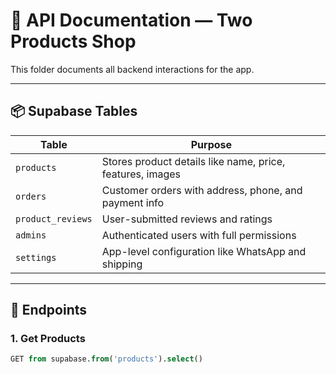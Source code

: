 # 🧠 API Documentation — Two Products Shop

This folder documents all backend interactions for the app.

---

## 📦 Supabase Tables
| Table | Purpose |
|--------|----------|
| `products` | Stores product details like name, price, features, images |
| `orders` | Customer orders with address, phone, and payment info |
| `product_reviews` | User-submitted reviews and ratings |
| `admins` | Authenticated users with full permissions |
| `settings` | App-level configuration like WhatsApp and shipping |

---

## 🔗 Endpoints

### 1. **Get Products**
```sql
GET from supabase.from('products').select()
